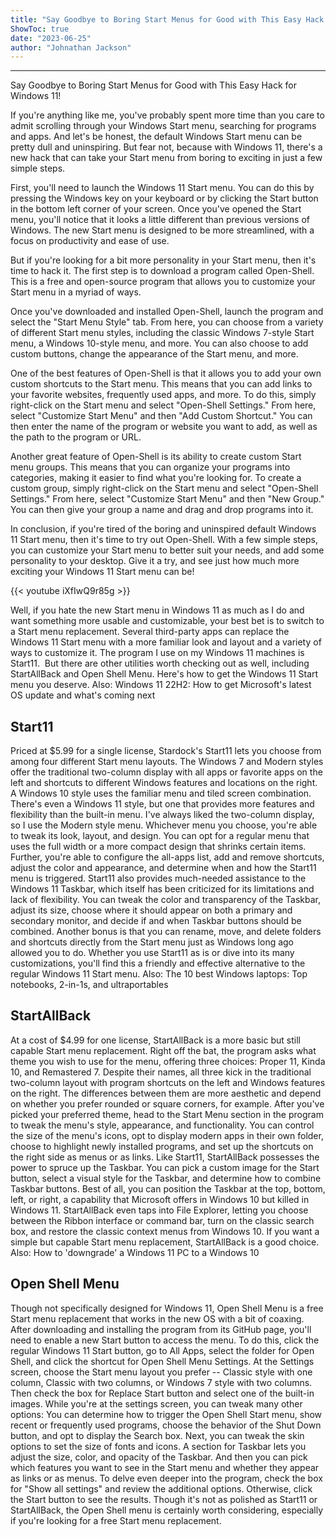 ```yaml
---
title: "Say Goodbye to Boring Start Menus for Good with This Easy Hack for Windows 11!"
ShowToc: true 
date: "2023-06-25"
author: "Johnathan Jackson"
---
```

*****
Say Goodbye to Boring Start Menus for Good with This Easy Hack for Windows 11!

If you're anything like me, you've probably spent more time than you care to admit scrolling through your Windows Start menu, searching for programs and apps. And let's be honest, the default Windows Start menu can be pretty dull and uninspiring. But fear not, because with Windows 11, there's a new hack that can take your Start menu from boring to exciting in just a few simple steps.

First, you'll need to launch the Windows 11 Start menu. You can do this by pressing the Windows key on your keyboard or by clicking the Start button in the bottom left corner of your screen. Once you've opened the Start menu, you'll notice that it looks a little different than previous versions of Windows. The new Start menu is designed to be more streamlined, with a focus on productivity and ease of use.

But if you're looking for a bit more personality in your Start menu, then it's time to hack it. The first step is to download a program called Open-Shell. This is a free and open-source program that allows you to customize your Start menu in a myriad of ways.

Once you've downloaded and installed Open-Shell, launch the program and select the "Start Menu Style" tab. From here, you can choose from a variety of different Start menu styles, including the classic Windows 7-style Start menu, a Windows 10-style menu, and more. You can also choose to add custom buttons, change the appearance of the Start menu, and more.

One of the best features of Open-Shell is that it allows you to add your own custom shortcuts to the Start menu. This means that you can add links to your favorite websites, frequently used apps, and more. To do this, simply right-click on the Start menu and select "Open-Shell Settings." From here, select "Customize Start Menu" and then "Add Custom Shortcut." You can then enter the name of the program or website you want to add, as well as the path to the program or URL.

Another great feature of Open-Shell is its ability to create custom Start menu groups. This means that you can organize your programs into categories, making it easier to find what you're looking for. To create a custom group, simply right-click on the Start menu and select "Open-Shell Settings." From here, select "Customize Start Menu" and then "New Group." You can then give your group a name and drag and drop programs into it.

In conclusion, if you're tired of the boring and uninspired default Windows 11 Start menu, then it's time to try out Open-Shell. With a few simple steps, you can customize your Start menu to better suit your needs, and add some personality to your desktop. Give it a try, and see just how much more exciting your Windows 11 Start menu can be!

{{< youtube iXfIwQ9r85g >}} 



Well, if you hate the new Start menu in Windows 11 as much as I do and want something more usable and customizable, your best bet is to switch to a Start menu replacement.
Several third-party apps can replace the Windows 11 Start menu with a more familiar look and layout and a variety of ways to customize it. The program I use on my Windows 11 machines is Start11. 
But there are other utilities worth checking out as well, including StartAllBack and Open Shell Menu. Here's how to get the Windows 11 Start menu you deserve.
Also: Windows 11 22H2: How to get Microsoft's latest OS update and what's coming next

 
## Start11


Priced at $5.99 for a single license, Stardock's Start11 lets you choose from among four different Start menu layouts. The Windows 7 and Modern styles offer the traditional two-column display with all apps or favorite apps on the left and shortcuts to different Windows features and locations on the right. A Windows 10 style uses the familiar menu and tiled screen combination. There's even a Windows 11 style, but one that provides more features and flexibility than the built-in menu. I've always liked the two-column display, so I use the Modern style menu.
Whichever menu you choose, you're able to tweak its look, layout, and design. You can opt for a regular menu that uses the full width or a more compact design that shrinks certain items. Further, you're able to configure the all-apps list, add and remove shortcuts, adjust the color and appearance, and determine when and how the Start11 menu is triggered.
Start11 also provides much-needed assistance to the Windows 11 Taskbar, which itself has been criticized for its limitations and lack of flexibility. You can tweak the color and transparency of the Taskbar, adjust its size, choose where it should appear on both a primary and secondary monitor, and decide if and when Taskbar buttons should be combined.
Another bonus is that you can rename, move, and delete folders and shortcuts directly from the Start menu just as Windows long ago allowed you to do. Whether you use Start11 as is or dive into its many customizations, you'll find this a friendly and effective alternative to the regular Windows 11 Start menu.
Also: The 10 best Windows laptops: Top notebooks, 2-in-1s, and ultraportables

 
## StartAllBack


At a cost of $4.99 for one license, StartAllBack is a more basic but still capable Start menu replacement. Right off the bat, the program asks what theme you wish to use for the menu, offering three choices: Proper 11, Kinda 10, and Remastered 7. Despite their names, all three kick in the traditional two-column layout with program shortcuts on the left and Windows features on the right. The differences between them are more aesthetic and depend on whether you prefer rounded or square corners, for example.
After you've picked your preferred theme, head to the Start Menu section in the program to tweak the menu's style, appearance, and functionality. You can control the size of the menu's icons, opt to display modern apps in their own folder, choose to highlight newly installed programs, and set up the shortcuts on the right side as menus or as links.
Like Start11, StartAllBack possesses the power to spruce up the Taskbar. You can pick a custom image for the Start button, select a visual style for the Taskbar, and determine how to combine Taskbar buttons. Best of all, you can position the Taskbar at the top, bottom, left, or right, a capability that Microsoft offers in Windows 10 but killed in Windows 11.
StartAllBack even taps into File Explorer, letting you choose between the Ribbon interface or command bar, turn on the classic search box, and restore the classic context menus from Windows 10. If you want a simple but capable Start menu replacement, StartAllBack is a good choice.
Also: How to 'downgrade' a Windows 11 PC to a Windows 10

 
## Open Shell Menu


Though not specifically designed for Windows 11, Open Shell Menu is a free Start menu replacement that works in the new OS with a bit of coaxing. After downloading and installing the program from its GitHub page, you'll need to enable a new Start button to access the menu. To do this, click the regular Windows 11 Start button, go to All Apps, select the folder for Open Shell, and click the shortcut for Open Shell Menu Settings.
At the Settings screen, choose the Start menu layout you prefer -- Classic style with one column, Classic with two columns, or Windows 7 style with two columns. Then check the box for Replace Start button and select one of the built-in images.
While you're at the settings screen, you can tweak many other options: You can determine how to trigger the Open Shell Start menu, show recent or frequently used programs, choose the behavior of the Shut Down button, and opt to display the Search box. Next, you can tweak the skin options to set the size of fonts and icons. A section for Taskbar lets you adjust the size, color, and opacity of the Taskbar. And then you can pick which features you want to see in the Start menu and whether they appear as links or as menus.
To delve even deeper into the program, check the box for "Show all settings" and review the additional options. Otherwise, click the Start button to see the results. Though it's not as polished as Start11 or StartAllBack, the Open Shell menu is certainly worth considering, especially if you're looking for a free Start menu replacement.





